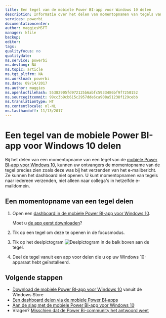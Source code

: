 ```yaml
---
title: Een tegel van de mobiele Power BI-app voor Windows 10 delen
description: Informatie over het delen van momentopnamen van tegels van de mobiele Power BI-app voor Windows 10. U kunt momentopnamen van tegels delen met iedereen, niet alleen uw collega's.
services: powerbi
documentationcenter: 
author: maggiesMSFT
manager: kfile
backup: 
editor: 
tags: 
qualityfocus: no
qualitydate: 
ms.service: powerbi
ms.devlang: NA
ms.topic: article
ms.tgt_pltfrm: NA
ms.workload: powerbi
ms.date: 09/14/2017
ms.author: maggies
ms.openlocfilehash: 55382905fd972125b6abfc5933486bf9f7250152
ms.sourcegitcommit: 99cc3b9cb615c2957dde6ca908a51238f129cebb
ms.translationtype: HT
ms.contentlocale: nl-NL
ms.lasthandoff: 11/13/2017
---
```

# <a name="share-a-tile-from-the-power-bi-mobile-app-for-windows-10"></a>Een tegel van de mobiele Power BI-app voor Windows 10 delen
Bij het delen van een momentopname van een tegel van de [mobiele Power BI-app voor Windows 10](mobile-windows-10-phone-app-get-started.md), kunnen uw ontvangers de momentopname van de tegel precies zien zoals deze was bij het verzenden van het e-mailbericht. Ze kunnen het dashboard niet openen. U kunt momentopnamen van tegels naar iedereen verzenden, niet alleen naar collega's in hetzelfde e-maildomein.

## <a name="share-a-snapshot-of-a-tile"></a>Een momentopname van een tegel delen
1. Open een [dashboard in de mobiele Power BI-app voor Windows 10](mobile-apps-view-dashboard.md).
   
    Moet u [ de app eerst downloaden](http://go.microsoft.com/fwlink/?LinkID=526478)?
2. Tik op een tegel om deze te openen in de focusmodus.
3. Tik op het deelpictogram ![Deelpictogram](media/mobile-share-tile-windows-10-phone-app/power-bi-win10-share-tile-icon.png) in de balk boven aan de tegel.
4. Deel de tegel vanuit een app voor delen die u op uw Windows 10-apparaat hebt geïnstalleerd.

## <a name="next-steps"></a>Volgende stappen
* [Download de mobiele Power BI-app voor Windows 10](http://go.microsoft.com/fwlink/?LinkID=526478) vanuit de Windows Store  
* [Een dashboard delen via de mobiele Power BI-apps](mobile-share-dashboard-from-the-mobile-apps.md)
* [Aan de slag met de mobiele Power BI-app voor Windows 10](mobile-windows-10-phone-app-get-started.md)  
* Vragen? [Misschien dat de Power Bi-community het antwoord weet](http://community.powerbi.com/)

